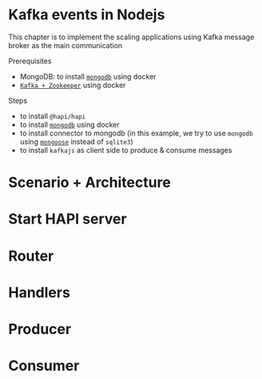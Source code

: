 # Kafka events in Nodejs

This chapter is to implement the scaling applications using Kafka message broker as the main communication

Prerequisites
- MongoDB: to install [`mongodb`](https://github.com/lqtruong/mongo-docker) using docker
- [`Kafka + Zookeeper`](https://github.com/lqtruong/kafka-docker) using docker

Steps 
- to install `@hapi/hapi`
- to install [`mongodb`](https://github.com/lqtruong/mongo-docker) using docker 
- to install connector to mongodb (in this example, we try to use `mongodb` using [`mongoose`](https://github.com/Automattic/mongoose) instead of `sqlite3`)
- to install `kafkajs` as client side to produce & consume messages

# Scenario + Architecture
# Start HAPI server
# Router
# Handlers
# Producer
# Consumer